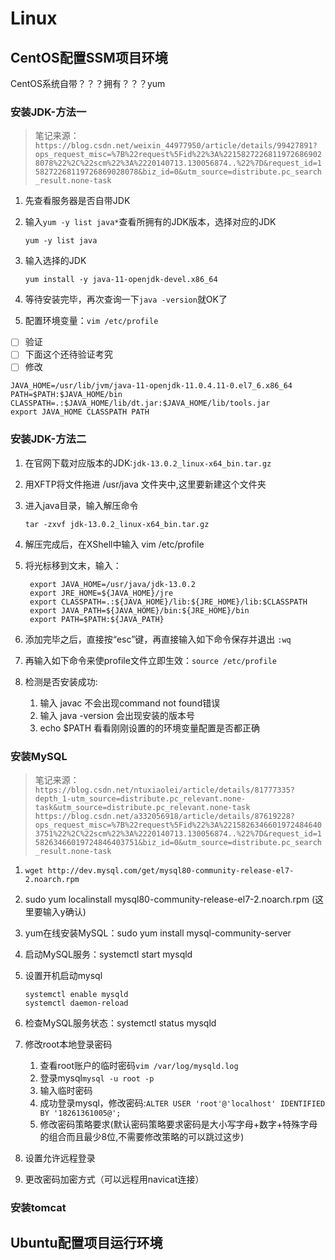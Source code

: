 # Linux

## CentOS配置SSM项目环境

CentOS系统自带？？？拥有？？？yum

### 安装JDK-方法一

>笔记来源：`https://blog.csdn.net/weixin_44977950/article/details/99427891?ops_request_misc=%7B%22request%5Fid%22%3A%22158272268119726869028078%22%2C%22scm%22%3A%2220140713.130056874..%22%7D&request_id=158272268119726869028078&biz_id=0&utm_source=distribute.pc_search_result.none-task`

1. 先查看服务器是否自带JDK
2. 输入`yum -y list java*`查看所拥有的JDK版本，选择对应的JDK

    ```linux
    yum -y list java
    ```

3. 输入选择的JDK

    ```linxu
    yum install -y java-11-openjdk-devel.x86_64
    ```

4. 等待安装完毕，再次查询一下`java -version`就OK了
5. 配置环境变量：`vim /etc/profile`

- [ ] 验证
- [ ] 下面这个还待验证考究
- [ ] 修改

```linux
JAVA_HOME=/usr/lib/jvm/java-11-openjdk-11.0.4.11-0.el7_6.x86_64
PATH=$PATH:$JAVA_HOME/bin
CLASSPATH=.:$JAVA_HOME/lib/dt.jar:$JAVA_HOME/lib/tools.jar
export JAVA_HOME CLASSPATH PATH
```

### 安装JDK-方法二

1. 在官网下载对应版本的JDK:`jdk-13.0.2_linux-x64_bin.tar.gz`
2. 用XFTP将文件拖进 /usr/java 文件夹中,这里要新建这个文件夹
3. 进入java目录，输入解压命令

   ```linux
   tar -zxvf jdk-13.0.2_linux-x64_bin.tar.gz
   ```

4. 解压完成后，在XShell中输入 vim /etc/profile
5. 将光标移到文末，输入：

   ```linux
    export JAVA_HOME=/usr/java/jdk-13.0.2
    export JRE_HOME=${JAVA_HOME}/jre
    export CLASSPATH=.:${JAVA_HOME}/lib:${JRE_HOME}/lib:$CLASSPATH
    export JAVA_PATH=${JAVA_HOME}/bin:${JRE_HOME}/bin
    export PATH=$PATH:${JAVA_PATH}
   ```

6. 添加完毕之后，直接按“esc”键，再直接输入如下命令保存并退出 `:wq`
7. 再输入如下命令来使profile文件立即生效：`source /etc/profile`
8. 检测是否安装成功:
   1. 输入 javac     不会出现command not found错误
   2. 输入 java -version     会出现安装的版本号
   3. echo $PATH        看看刚刚设置的的环境变量配置是否都正确


### 安装MySQL

>笔记来源：
> `https://blog.csdn.net/ntuxiaolei/article/details/81777335?depth_1-utm_source=distribute.pc_relevant.none-task&utm_source=distribute.pc_relevant.none-task`</br>
> `https://blog.csdn.net/a332056918/article/details/87619228?ops_request_misc=%7B%22request%5Fid%22%3A%22158263466019724846403751%22%2C%22scm%22%3A%2220140713.130056874..%22%7D&request_id=158263466019724846403751&biz_id=0&utm_source=distribute.pc_search_result.none-task`

1. `wget http://dev.mysql.com/get/mysql80-community-release-el7-2.noarch.rpm`
2. sudo yum localinstall mysql80-community-release-el7-2.noarch.rpm (这里要输入y确认)
3. yum在线安装MySQL：sudo yum install mysql-community-server
4. 启动MySQL服务：systemctl start mysqld
5. 设置开机启动mysql

    ```linux
    systemctl enable mysqld
    systemctl daemon-reload
    ```

6. 检查MySQL服务状态：systemctl status mysqld
7. 修改root本地登录密码
   1. 查看root账户的临时密码`vim /var/log/mysqld.log`
   2. 登录mysql`mysql -u root -p`
   3. 输入临时密码
   4. 成功登录mysql，修改密码:`ALTER USER 'root'@'localhost' IDENTIFIED BY '18261361005@';`
   5. 修改密码策略要求(默认密码策略要求密码是大小写字母+数字+特殊字母的组合而且最少8位,不需要修改策略的可以跳过这步)
8. 设置允许远程登录
9. 更改密码加密方式（可以远程用navicat连接）

### 安装tomcat

## Ubuntu配置项目运行环境
